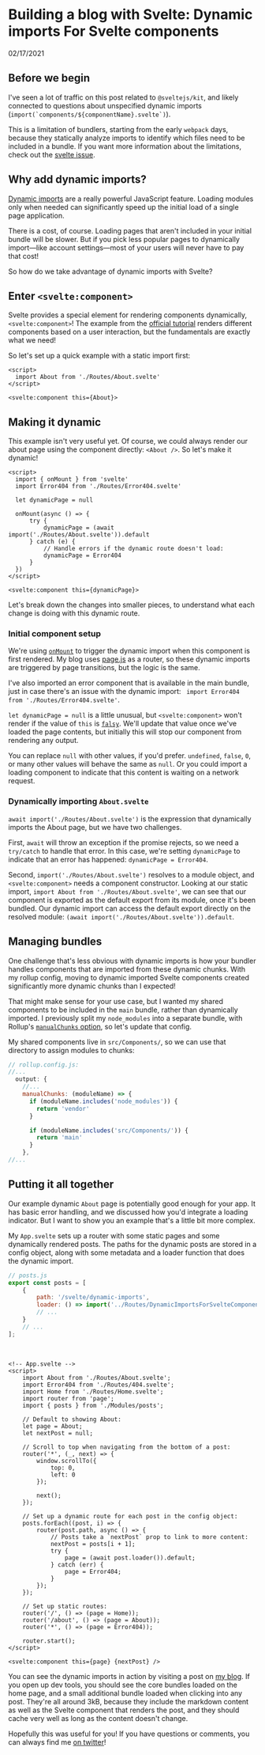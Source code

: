 # Building a blog with Svelte: Dynamic imports For Svelte components

02/17/2021

## Before we begin

I've seen a lot of traffic on this post related to `@sveltejs/kit`, and likely connected
to questions about unspecified dynamic imports (`` import(`components/${componentName}.svelte`) ``).

This is a limitation of bundlers, starting from the early `webpack` days, because they statically
analyze imports to identify which files need to be included in a bundle. If you want more
information about the limitations, check out the [svelte issue](https://github.com/sveltejs/svelte/issues/6702).

## Why add dynamic imports?

[Dynamic imports](https://developer.mozilla.org/en-US/docs/Web/JavaScript/Reference/Statements/import#dynamic_imports) are a really powerful JavaScript feature. Loading modules only when needed can significantly speed up the initial load of a single page application.

There is a cost, of course. Loading pages that aren't included in your initial bundle will be slower. But if you pick less popular pages to dynamically import—like account settings—most of your users will never have to pay that cost!

So how do we take advantage of dynamic imports with Svelte?

## Enter `<svelte:component>`

Svelte provides a special element for rendering components dynamically, `<svelte:component>`! The example from the [official tutorial](https://svelte.dev/tutorial/svelte-component) renders different components based on a user interaction, but the fundamentals are exactly what we need!

So let's set up a quick example with a static import first:

```svelte
<script>
  import About from './Routes/About.svelte'
</script>

<svelte:component this={About}>
```

## Making it dynamic

This example isn't very useful yet. Of course, we could always render our about page using the component directly: `<About />`. So let's make it dynamic!

```svelte
<script>
  import { onMount } from 'svelte'
  import Error404 from './Routes/Error404.svelte'

  let dynamicPage = null

  onMount(async () => {
      try {
          dynamicPage = (await import('./Routes/About.svelte')).default
      } catch (e) {
          // Handle errors if the dynamic route doesn't load:
          dynamicPage = Error404
      }
  })
</script>

<svelte:component this={dynamicPage}>
```

Let's break down the changes into smaller pieces, to understand what each change is doing with this dynamic route.

### Initial component setup

We're using [`onMount`](https://svelte.dev/tutorial/onmount) to trigger the dynamic import when this component is first rendered. My blog uses [page.js](https://github.com/visionmedia/page.js) as a router, so these dynamic imports are triggered by page transitions, but the logic is the same.

I've also imported an error component that is available in the main bundle, just in case there's an issue with the dynamic import: ` import Error404 from './Routes/Error404.svelte'`.

`let dynamicPage = null` is a little unusual, but `<svelte:component>` won't render if the value of `this` is [`falsy`](https://developer.mozilla.org/en-US/docs/Glossary/Falsy). We'll update that value once we've loaded the page contents, but initially this will stop our component from rendering any output.

You can replace `null` with other values, if you'd prefer. `undefined`, `false`, `0`, or many other values will behave the same as `null`. Or you could import a loading component to indicate that this content is waiting on a network request.

### Dynamically importing `About.svelte`

`await import('./Routes/About.svelte')` is the expression that dynamically imports the About page, but we have two challenges.

First, `await` will throw an exception if the promise rejects, so we need a `try/catch` to handle that error. In this case, we're setting `dynamicPage` to indicate that an error has happened: `dynamicPage = Error404`.

Second, `import('./Routes/About.svelte')` resolves to a module object, and `<svelte:component>` needs a component constructor. Looking at our static import, `import About from './Routes/About.svelte'`, we can see that our component is exported as the default export from its module, once it's been bundled. Our dynamic import can access the default export directly on the resolved module: `(await import('./Routes/About.svelte')).default`.

## Managing bundles

One challenge that's less obvious with dynamic imports is how your bundler handles components that are imported from these dynamic chunks. With my rollup config, moving to dynamic imported Svelte components created significantly more dynamic chunks than I expected!

That might make sense for your use case, but I wanted my shared components to be included in the `main` bundle, rather than dynamically imported. I previously split my `node_modules` into a separate bundle, with Rollup's [`manualChunks` option](https://www.chrsjxn.io/svelte/code-splitting), so let's update that config.

My shared components live in `src/Components/`, so we can use that directory to assign modules to chunks:

```javascript
// rollup.config.js:
//...
  output: {
    //...
    manualChunks: (moduleName) => {
      if (moduleName.includes('node_modules')) {
        return 'vendor'
      }

      if (moduleName.includes('src/Components/')) {
        return 'main'
      }
    },
//...
```

## Putting it all together

Our example dynamic `About` page is potentially good enough for your app. It has basic error handling, and we discussed how you'd integrate a loading indicator. But I want to show you an example that's a little bit more complex.

My `App.svelte` sets up a router with some static pages and some dynamically rendered posts. The paths for the dynamic posts are stored in a config object, along with some metadata and a loader function that does the dynamic import.

```javascript
// posts.js
export const posts = [
	{
		path: '/svelte/dynamic-imports',
		loader: () => import('../Routes/DynamicImportsForSvelteComponents.svelte')
		// ...
	}
	// ...
];
```

&nbsp;

```svelte
<!-- App.svelte -->
<script>
	import About from './Routes/About.svelte';
	import Error404 from './Routes/404.svelte';
	import Home from './Routes/Home.svelte';
	import router from 'page';
	import { posts } from './Modules/posts';

	// Default to showing About:
	let page = About;
	let nextPost = null;

	// Scroll to top when navigating from the bottom of a post:
	router('*', (_, next) => {
		window.scrollTo({
			top: 0,
			left: 0
		});

		next();
	});

	// Set up a dynamic route for each post in the config object:
	posts.forEach((post, i) => {
		router(post.path, async () => {
			// Posts take a `nextPost` prop to link to more content:
			nextPost = posts[i + 1];
			try {
				page = (await post.loader()).default;
			} catch (err) {
				page = Error404;
			}
		});
	});

	// Set up static routes:
	router('/', () => (page = Home));
	router('/about', () => (page = About));
	router('*', () => (page = Error404));

	router.start();
</script>

<svelte:component this={page} {nextPost} />
```

You can see the dynamic imports in action by visiting a post on [my blog](https://www.chrsjxn.io/). If you open up dev tools, you should see the core bundles loaded on the home page, and a small additional bundle loaded when clicking into any post. They're all around 3kB, because they include the markdown content as well as the Svelte component that renders the post, and they should cache very well as long as the content doesn't change.

Hopefully this was useful for you! If you have questions or comments, you can always find me [on twitter](https://twitter.com/c_jackson_js)!
